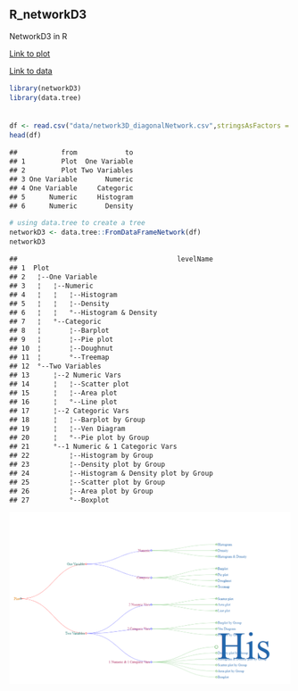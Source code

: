 R\_networkD3
------------

NetworkD3 in R

[Link to plot](https://loankimrobinson.github.io/networkD3/)



[Link to data](data/network3D_diagonalNetwork.csv)


``` r
library(networkD3)
library(data.tree)


df <- read.csv("data/network3D_diagonalNetwork.csv",stringsAsFactors = FALSE)
head(df)
```

    ##           from            to
    ## 1         Plot  One Variable
    ## 2         Plot Two Variables
    ## 3 One Variable       Numeric
    ## 4 One Variable     Categoric
    ## 5      Numeric     Histogram
    ## 6      Numeric       Density

``` r
# using data.tree to create a tree
networkD3 <- data.tree::FromDataFrameNetwork(df)
networkD3
```

    ##                                        levelName
    ## 1  Plot                                         
    ## 2   ¦--One Variable                             
    ## 3   ¦   ¦--Numeric                              
    ## 4   ¦   ¦   ¦--Histogram                        
    ## 5   ¦   ¦   ¦--Density                          
    ## 6   ¦   ¦   °--Histogram & Density              
    ## 7   ¦   °--Categoric                            
    ## 8   ¦       ¦--Barplot                          
    ## 9   ¦       ¦--Pie plot                         
    ## 10  ¦       ¦--Doughnut                         
    ## 11  ¦       °--Treemap                          
    ## 12  °--Two Variables                            
    ## 13      ¦--2 Numeric Vars                       
    ## 14      ¦   ¦--Scatter plot                     
    ## 15      ¦   ¦--Area plot                        
    ## 16      ¦   °--Line plot                        
    ## 17      ¦--2 Categoric Vars                     
    ## 18      ¦   ¦--Barplot by Group                 
    ## 19      ¦   ¦--Ven Diagram                      
    ## 20      ¦   °--Pie plot by Group                
    ## 21      °--1 Numeric & 1 Categoric Vars         
    ## 22          ¦--Histogram by Group               
    ## 23          ¦--Density plot by Group            
    ## 24          ¦--Histogram & Density plot by Group
    ## 25          ¦--Scatter plot by Group            
    ## 26          ¦--Area plot by Group               
    ## 27          °--Boxplot

![plot](plot/network3D_diagonalNetwork.png)

